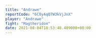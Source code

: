 ```yaml
---
title: "Andrawe"
reportCode: "6C8yAqQ7W3kVjJnX"
player: "Andrawe"
fight: "Magtheridon"
date: 2021-08-04T18:53:40.409000+00:00
---
```

